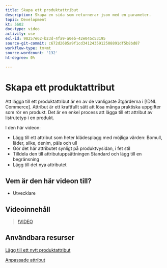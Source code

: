 ```yaml
---
title: Skapa ett produktattribut
description: Skapa en sida som returnerar json med en parameter.
topic: Development
kt: 5602
doc-type: video
activity: use
exl-id: 98257e62-b23d-4fa9-a0eb-42e045c53195
source-git-commit: c672d2685a9f1cd3412435912508891df5b8bd87
workflow-type: tm+mt
source-wordcount: '132'
ht-degree: 0%

---
```


# Skapa ett produktattribut

Att lägga till ett produktattribut är en av de vanligaste åtgärderna i [!DNL Commerce]. Attribut är ett kraftfullt sätt att lösa många praktiska uppgifter som rör en produkt. Det är en enkel process att lägga till ett attribut av listrutetyp i en produkt.

I den här videon:

- Lägg till ett attribut som heter klädesplagg med möjliga värden: Bomull, läder, silke, denim, päls och ull
- Gör det här attributet synligt på produktvysidan, i fet stil
- Tilldela den till attributuppsättningen Standard och lägg till en begränsning
- Lägg till det nya attributet

## Vem är den här videon till?

- Utvecklare

## Videoinnehåll

>[!VIDEO](https://video.tv.adobe.com/v/35789?quality=12&learn=on)

## Användbara resurser

[Lägg till ett nytt produktattribut](https://devdocs.magento.com/videos/fundamentals/add-new-product-attribute/)

[Anpassade attribut](https://devdocs.magento.com/guides/v2.4/howdoi/custom-attributes/introduction.html)
